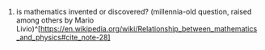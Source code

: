 1. is mathematics invented or discovered? (millennia-old question, raised among others by Mario Livio)^[https://en.wikipedia.org/wiki/Relationship_between_mathematics_and_physics#cite_note-28]